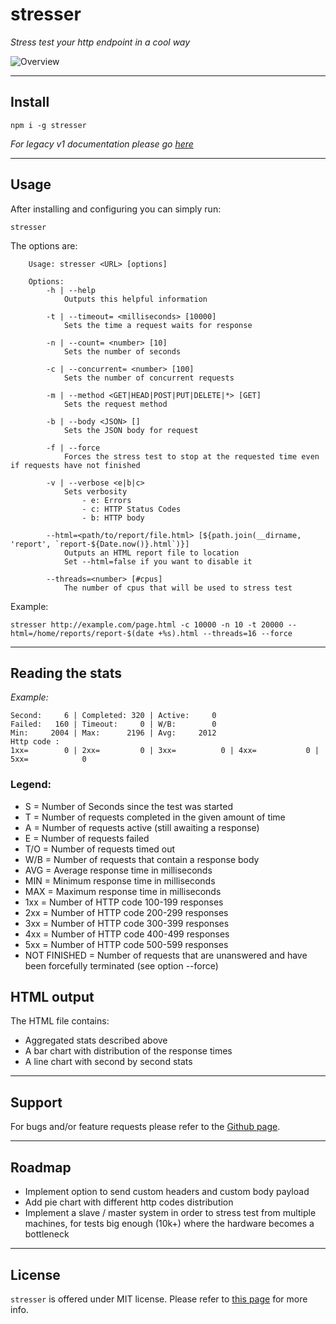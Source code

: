 # stresser

_Stress test your http endpoint in a cool way_

![Overview](https://raw.githubusercontent.com/legraphista/stresser/master/logo/logo.png)

___

## Install

`npm i -g stresser`

_For legacy v1 documentation please go [here](https://github.com/legraphista/stresser/tree/v1)_
___

## Usage

After installing and configuring you can simply run:
```
stresser
```

The options are:
```
    Usage: stresser <URL> [options]

    Options:
        -h | --help
            Outputs this helpful information

        -t | --timeout= <milliseconds> [10000]
            Sets the time a request waits for response

        -n | --count= <number> [10]
            Sets the number of seconds

        -c | --concurrent= <number> [100]
            Sets the number of concurrent requests

        -m | --method <GET|HEAD|POST|PUT|DELETE|*> [GET]
            Sets the request method

        -b | --body <JSON> []
            Sets the JSON body for request

        -f | --force
            Forces the stress test to stop at the requested time even if requests have not finished

        -v | --verbose <e|b|c>
            Sets verbosity
                - e: Errors
                - c: HTTP Status Codes
                - b: HTTP body

        --html=<path/to/report/file.html> [${path.join(__dirname, 'report', `report-${Date.now()}.html`)}]
            Outputs an HTML report file to location
            Set --html=false if you want to disable it

        --threads=<number> [#cpus]
            The number of cpus that will be used to stress test
```

Example:

`stresser http://example.com/page.html -c 10000 -n 10 -t 20000 --html=/home/reports/report-$(date +%s).html --threads=16 --force`

___

## Reading the stats
_Example:_
```
Second:     6 | Completed: 320 | Active:     0
Failed:   160 | Timeout:     0 | W/B:        0
Min:     2004 | Max:      2196 | Avg:     2012
Http code :
1xx=        0 | 2xx=         0 | 3xx=          0 | 4xx=           0 | 5xx=            0
```

### Legend:
 - S   = Number of Seconds since the test was started
 - T   = Number of requests completed in the given amount of time
 - A   = Number of requests active (still awaiting a response)
 - E   = Number of requests failed 
 - T/O = Number of requests timed out
 - W/B = Number of requests that contain a response body
 - AVG = Average response time in milliseconds
 - MIN = Minimum response time in milliseconds
 - MAX = Maximum response time in milliseconds
 - 1xx = Number of HTTP code 100-199 responses
 - 2xx = Number of HTTP code 200-299 responses
 - 3xx = Number of HTTP code 300-399 responses
 - 4xx = Number of HTTP code 400-499 responses
 - 5xx = Number of HTTP code 500-599 responses
 - NOT FINISHED = Number of requests that are unanswered and have been forcefully terminated (see option --force)

## HTML output
The HTML file contains:
 - Aggregated stats described above
 - A bar chart with distribution of the response times
 - A line chart with second by second stats

___

## Support

For bugs and/or feature requests please refer to the [Github page](https://github.com/legraphista/stresser).

___

## Roadmap
 - Implement option to send custom headers and custom body payload
 - Add pie chart with different http codes distribution 
 - Implement a slave / master system in order to stress test from multiple machines, for tests big enough (10k+) where the hardware becomes a bottleneck

___

## License

`stresser` is offered under MIT license. Please refer to [this page](https://github.com/legraphista/stresser/blob/master/LICENSE) for more info.

